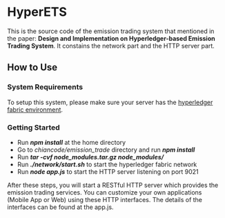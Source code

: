 # HyperETS
This is the source code of the emission trading system that mentioned in the paper: **Design and Implementation on Hyperledger-based Emission Trading System**. It constains the network part and the HTTP server part.
## How to Use
### System Requirements
To setup this system, please make sure your server has the [hyperledger fabric environment](https://hyperledger-fabric.readthedocs.io/en/latest/prereqs.html). 
### Getting Started
- Run ***npm install*** at the home directory
- Go to *chiancode/emission_trade* directory and run ***npm install***
- Run ***tar -cvf node_modules.tar.gz node_modules/***
- Run ***./network/start.sh*** to start the hyperledger fabric network
- Run ***node app.js*** to start the HTTP server listening on port 9021

After these steps, you will start a RESTful HTTP server which provides the emission trading services. You can customize your own applications (Mobile App or Web) using these HTTP interfaces. The details of the interfaces can be found at the app.js.

